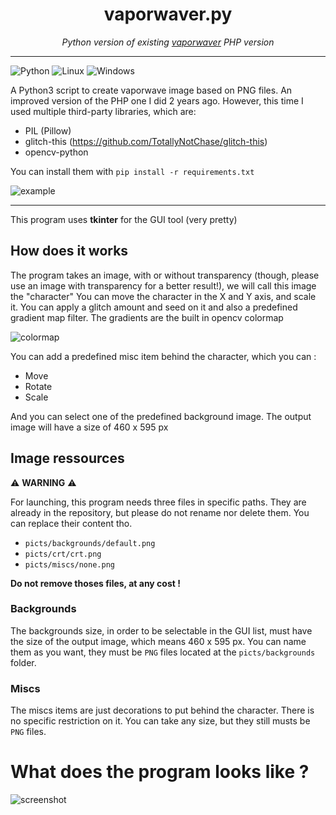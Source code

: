 <h1 align="center">vaporwaver.py</h1>
<p align="center"><i>Python version of existing <a target="_blank" href="https://github.com/dilaouid/vaporwaver">vaporwaver</a> PHP version</i></p>
<hr>

![Python](https://img.shields.io/badge/Python-3776AB?style=for-the-badge&logo=python&logoColor=white) ![Linux](https://img.shields.io/badge/Linux-FCC624?style=for-the-badge&logo=linux&logoColor=black) ![Windows](https://img.shields.io/badge/Windows-0078D6?style=for-the-badge&logo=windows&logoColor=white) 


A Python3 script to create vaporwave image based on PNG files. An improved version of the PHP one I did 2 years ago. However, this time I used multiple third-party libraries, which are:
- PIL (Pillow)
- glitch-this (https://github.com/TotallyNotChase/glitch-this)
- opencv-python

You can install them with `pip install -r requirements.txt`

![example](https://github.com/dilaouid/vaporwaver.py/blob/media/example.png)

<hr>

This program uses **tkinter** for the GUI tool (very pretty)

## How does it works
The program takes an image, with or without transparency (though, please use an image with transparency for a better result!), we will call this image the "character"
You can move the character in the X and Y axis, and scale it. You can apply a glitch amount and seed on it and also a predefined gradient map filter.
The gradients are the built in opencv colormap

![colormap](https://github.com/dilaouid/vaporwaver.py/blob/media/gradients.png)

You can add a predefined misc item behind the character, which you can :
- Move
- Rotate
- Scale

And you can select one of the predefined background image. The output image will have a size of 460 x 595 px

## Image ressources
⚠️ **WARNING** ⚠️

For launching, this program needs three files in specific paths. They are already in the repository, but please do not rename nor delete them. You can replace their content tho.
- `picts/backgrounds/default.png`
- `picts/crt/crt.png`
- `picts/miscs/none.png`

**Do not remove thoses files, at any cost !**

### Backgrounds
The backgrounds size, in order to be selectable in the GUI list, must have the size of the output image, which means 460 x 595 px. You can name them as you want, they must be `PNG` files located at the `picts/backgrounds` folder.

### Miscs
The miscs items are just decorations to put behind the character. There is no specific restriction on it. You can take any size, but they still musts be `PNG` files.

# What does the program looks like ?
![screenshot](https://github.com/dilaouid/vaporwaver.py/blob/media/screenshot.png)

